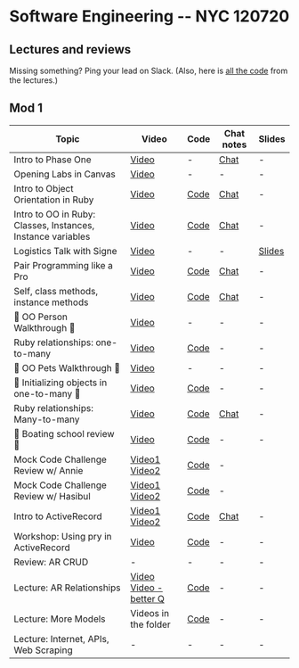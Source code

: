 # Software Engineering -- NYC 120720

## Lectures and reviews
Missing something? Ping your lead on Slack. (Also, here is [all the code](https://github.com/learn-co-students/nyc04-seng-ft-120720) from the lectures.) 

## Mod 1
| Topic            | Video                | Code                | Chat notes | Slides |
| -----            | ----                | -----                | ---- | ---- |
| Intro to Phase One | [Video](https://youtu.be/mdwLAvc8dKA) | - | [Chat](https://github.com/learn-co-students/nyc04-seng-ft-120720/blob/main/chats/W1D1-IntroPhaseOne.txt) | - |
| Opening Labs in Canvas | [Video](https://www.youtube.com/watch?v=-Szbp0qfrpQ) | -  |  - | - |
| Intro to Object Orientation in Ruby   | [Video](https://youtu.be/Kq-UFXDAdOM) | [Code](https://github.com/learn-co-students/nyc04-seng-ft-120720/tree/main/01-intro-to-oo-in-ruby)| [Chat](https://github.com/learn-co-students/nyc04-seng-ft-120720/blob/main/chats/W1D1-IntroOORuby.txt) | - |
| Intro to OO in Ruby: Classes, Instances, Instance variables | [Video](https://youtu.be/ubTWjWTxD-I) | [Code](https://github.com/learn-co-students/nyc04-seng-ft-120720/tree/main/02-Classes-Instances-Attributes) | [Chat](https://github.com/learn-co-students/nyc04-seng-ft-120720/blob/main/chats/W1D2-ClassesInstances.txt) | - |
| Logistics Talk with Signe | [Video](https://flatiron-school.slack.com/files/ULQCJ0QJ3/F01GMUHJ1PE/logistics_talk_12.8.mp4?origin_team=T02MD9XTF&origin_channel=C018FCY74Q7) | - | - | [Slides](https://flatiron-school.slack.com/files/ULQCJ0QJ3/F01GCMQ8HL5/nyc_se_logistics_deck_12.8.pdf?origin_team=T02MD9XTF&origin_channel=C018FCY74Q7) |
| Pair Programming like a Pro | [Video]() | [Code]() | [Chat]() | - |
| Self, class methods, instance methods | [Video](https://youtu.be/Ydt8Anve1A4) | [Code](https://github.com/learn-co-students/nyc04-seng-ft-120720/tree/main/03-Self-Class-Methods-Class-Variables) | [Chat](https://github.com/learn-co-students/nyc04-seng-ft-120720/blob/main/chats/W1D2-ClassesInstances.txt) | - |
| 🎁 OO Person Walkthrough 🎁 | [Video](https://flatironschool.zoom.us/rec/play/6ZB-dOj9qjo3SdfEtQSDAvRxW9W-fays1SBMrPRenhu1BiZVNVWvZ-ZHN-TWQKBkWa4mMabVLjyZhFGH?continueMode=true) | - | - | - |
| Ruby relationships: one-to-many | [Video](https://flatironschool.zoom.us/rec/play/JGswtRMzIiyUzp5E6o73LdfeuIwi5sFn6O6AssBZBSqD6vcywbxHPoTN0IvpM6_c2fpLSuYbWgOzywjh.I01srxaayUOK2LhJ?continueMode=true&_x_zm_rtaid=BRYBS4nwQ3uAKFPran4ruQ.1607614705835.f3e14543b27f148b054418c3cbc0d346&_x_zm_rhtaid=989)  | [Code](https://github.com/learn-co-students/nyc04-seng-ft-120720/tree/main/04-one-to-many) |- | - |
| 🎁 OO Pets Walkthrough 🎁 | [Video](https://flatironschool.zoom.us/rec/play/u8Evd-79-DI3S9eVtASDU_J_W43pJ6Os0SYc86Zbyhq9USEHNVOnNecQZeZz9AvgqWNiH9KVroowRZJX) | - | - | - |
| 🎁 Initializing objects in one-to-many 🎁 | [Video](https://flatironschool.zoom.us/rec/play/65Z_dr2q_Wg3GoWc4gSDVvJ5W9S4LK-sh3Uf-PYNzkqxAnULOgDyMLsVYOXEMd_ZZ_GEFJ-1zU4c4U8I?continueMode=true&_x_zm_rtaid=4j3aAbQTS8OVK-Qr20nRHg.1596898373593.98b82382a675a2c14fc56f986a5a3705&_x_zm_rhtaid=408) | [Code](https://github.com/learn-co-students/nyc04-seng-ft-120720/tree/main/04.5-Initializing-in-One-To_many) | - | - |
| Ruby relationships: Many-to-many | [Video](https://youtu.be/jsUVd6kRiH0) | [Code](https://github.com/learn-co-students/nyc04-seng-ft-120720/tree/main/05-many-to-many) | [Chat](https://github.com/learn-co-students/nyc04-seng-ft-120720/blob/main/chats/W1D5-ManyToMany.txt) | - |
| 🎁 Boating school review 🎁 | [Video](https://flatironschool.zoom.us/rec/play/75Qvd73--Dk3G9ySsASDC_8oW42_e6us0HVL-qdezB62VCRWZ1uuNLFDZbDWMNYhxv5LGcSfS8q8FMgY?continueMode=true&_x_zm_rtaid=Ih2ejevRRZiXLcBCkBEFpg.1596815408554.11328992d839805c03884210ee45272d&_x_zm_rhtaid=265) | [Code](https://github.com/learn-co-students/nyc04-seng-ft-120720/tree/main/05%2C5-Boating-School-Review) | - | - |
| Mock Code Challenge Review w/ Annie | [Video1](https://slack-files.com/T02FZRG24-F01GTA8JTRB-ae522bbb6a) [Video2](https://slack-files.com/T02FZRG24-F01HL85QSAU-1cc61ced74)| [Code](https://github.com/learn-co-students/nyc04-seng-ft-120720/tree/main/05%2C5-mock-review-Annie) | - |
| Mock Code Challenge Review w/ Hasibul | [Video1](https://www.youtube.com/watch?v=kyziR32maGw) [Video2](https://www.youtube.com/watch?v=LkaXsw2wGhs)| [Code](https://github.com/learn-co-students/nyc04-seng-ft-120720/tree/main/05%2C5-mock-review-Hasibul) | - |
| Intro to ActiveRecord | [Video1](https://youtu.be/uBghb-5_szA) [Video2](https://youtu.be/D50ee_0HbZc)  | [Code](https://github.com/learn-co-students/nyc04-seng-ft-120720/tree/main/06-Intro-to-AR-Setup) | [Chat](https://github.com/learn-co-students/nyc04-seng-ft-120720/blob/main/chats/W2D4-IntroToAR.txt) | - |
| Workshop: Using pry in ActiveRecord | [Video](https://www.youtube.com/watch?v=tWUUtMyuVfo)| [Code](https://github.com/hasibulc/Binding-dot-pry) | - | - |
| Review: AR CRUD | -  | - | - | - |
| Lecture: AR Relationships | [Video](https://youtu.be/9bdJfae3cNo) [Video - better Q](https://youtu.be/sd5D7FHusvE)  | [Code](https://github.com/learn-co-students/nyc04-seng-ft-120720/tree/main/07-AR-relationships) | - | - |
| Lecture: More Models | Videos in the folder  | [Code](https://github.com/learn-co-students/nyc04-seng-ft-120720/tree/main/08-AR-more-models-practice)  | - | - |
| Lecture: Internet, APIs, Web Scraping | -  | -  | -  | - |

